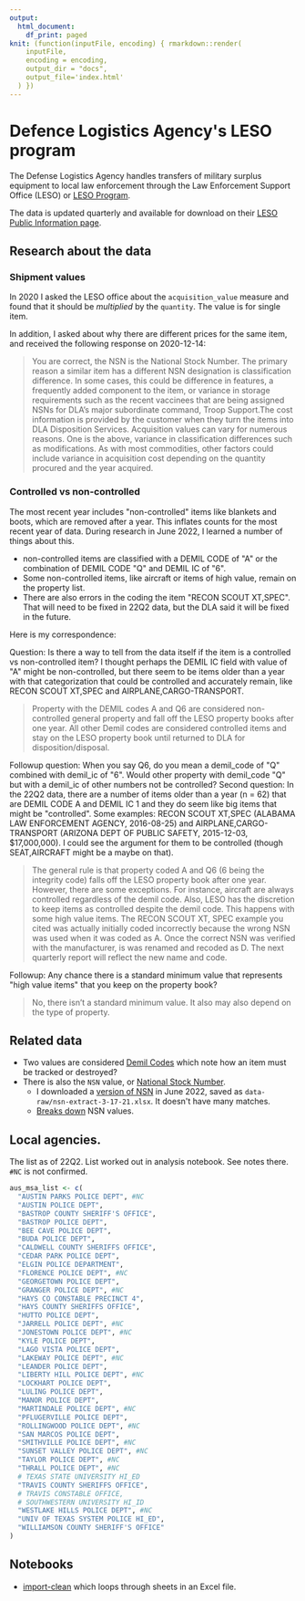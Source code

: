 ```yaml
---
output:
  html_document:
    df_print: paged
knit: (function(inputFile, encoding) { rmarkdown::render(
    inputFile,
    encoding = encoding,
    output_dir = "docs",
    output_file='index.html'
  ) })
---
```


# Defence Logistics Agency's LESO program

The Defense Logistics Agency handles transfers of military surplus equipment to local law enforcement through the Law Enforcement Support Office (LESO) or [LESO Program](https://www.dla.mil/DispositionServices/Offers/Reutilization/LawEnforcement/).

The data is updated quarterly and available for download on their [LESO Public Information page](https://www.dla.mil/DispositionServices/Offers/Reutilization/LawEnforcement/PublicInformation/).

## Research about the data

### Shipment values

In 2020 I asked the LESO office about the `acquisition_value` measure and found that it should be *multiplied* by the `quantity`. The value is for single item.

In addition, I asked about why there are different prices for the same item, and received the following response on 2020-12-14:

> You are correct, the NSN is the National Stock Number. The primary reason a similar item has a different NSN designation is classification difference.  In some cases, this could be difference in features, a frequently added component to the item, or variance in storage requirements such as the recent vaccinees that are being assigned NSNs for DLA’s major subordinate command, Troop Support.The cost information is provided by the customer when they turn the items into DLA Disposition Services. Acquisition values can vary for numerous reasons. One is the above, variance in classification differences such as modifications. As with most commodities, other factors could include variance in acquisition cost depending on the quantity procured and the year acquired.

### Controlled vs non-controlled

The most recent year includes "non-controlled" items like blankets and boots, which are removed after a year. This inflates counts for the most recent year of data. During research in June 2022, I learned a number of things about this.

- non-controlled items are classified with a DEMIL CODE of "A" or the combination of DEMIL CODE "Q" and DEMIL IC of "6".
- Some non-controlled items, like aircraft or items of high value, remain on the property list.
- There are also errors in the coding the item "RECON SCOUT XT,SPEC". That will need to be fixed in 22Q2 data, but the DLA said it will be fixed in the future.

Here is my correspondence:

Question: Is there a way to tell from the data itself if the item is a controlled vs non-controlled item? I thought perhaps the DEMIL IC field with value of "A" might be non-controlled, but there seem to be items older than a year with that categorization that could be controlled and accurately remain, like RECON SCOUT XT,SPEC and AIRPLANE,CARGO-TRANSPORT.

> Property with the DEMIL codes A and Q6 are considered non-controlled general property and fall off the LESO property books after one year. All other Demil codes are considered controlled items and stay on the LESO property book until returned to DLA for disposition/disposal.

Followup question: When you say Q6, do you mean a demil_code of "Q" combined with demil_ic of "6". Would other property with demil_code "Q" but with a demil_ic of other numbers not be controlled? Second question: In the 22Q2 data, there are a number of items older than a year (n = 62) that are DEMIL CODE A and DEMIL IC 1 and they do seem like big items that might be "controlled". Some examples: RECON SCOUT XT,SPEC (ALABAMA LAW ENFORCEMENT AGENCY, 2016-08-25) and AIRPLANE,CARGO-TRANSPORT (ARIZONA DEPT OF PUBLIC SAFETY, 2015-12-03, $17,000,000). I could see the argument for them to be controlled (though SEAT,AIRCRAFT might be a maybe on that).

> The general rule is that property coded A and Q6 (6 being the integrity code) falls off the LESO property book after one year. However, there are some exceptions. For instance, aircraft are always controlled regardless of the demil code. Also, LESO has the discretion to keep items as controlled despite the demil code. This happens with some high value items. The RECON SCOUT XT, SPEC example you cited was actually initially coded incorrectly because the wrong NSN was used when it was coded as A. Once the correct NSN was verified with the manufacturer, is was renamed and recoded as D. The next quarterly report will reflect the new name and code.

Followup: Any chance there is a standard minimum value that represents "high value items" that you keep on the property book? 

> No, there isn’t a standard minimum value. It also may also depend on the type of property.

## Related data

- Two values are considered [Demil Codes](https://www.dla.mil/HQ/LogisticsOperations/Services/FIC/DEMILCoding/DEMILCodes/) which note how an item must be tracked or destroyed?
- There is also the `NSN` value, or [National Stock Number](https://www.dla.mil/AboutDLA/News/NewsArticleView/Article/1933320/what-is-a-national-stock-number/).
  - I downloaded a [version of NSN](https://catalog.data.gov/dataset/national-stock-number-extract) in June 2022, saved as `data-raw/nsn-extract-3-17-21.xlsx`. It doesn't have many matches.
  - [Breaks down](https://www.dla.mil/AboutDLA/News/NewsArticleView/Article/1675036/dla-uses-national-stock-numbers-to-manage-supplies-efficiently-throughout-their/) NSN values.
  
## Local agencies.

The list as of 22Q2. List worked out in analysis notebook. See notes there. `#NC` is not confirmed.

```r
aus_msa_list <- c(
  "AUSTIN PARKS POLICE DEPT", #NC
  "AUSTIN POLICE DEPT",
  "BASTROP COUNTY SHERIFF'S OFFICE",
  "BASTROP POLICE DEPT",
  "BEE CAVE POLICE DEPT",
  "BUDA POLICE DEPT",
  "CALDWELL COUNTY SHERIFFS OFFICE",
  "CEDAR PARK POLICE DEPT",
  "ELGIN POLICE DEPARTMENT",
  "FLORENCE POLICE DEPT", #NC
  "GEORGETOWN POLICE DEPT",
  "GRANGER POLICE DEPT", #NC
  "HAYS CO CONSTABLE PRECINCT 4",
  "HAYS COUNTY SHERIFFS OFFICE",
  "HUTTO POLICE DEPT",
  "JARRELL POLICE DEPT", #NC
  "JONESTOWN POLICE DEPT", #NC
  "KYLE POLICE DEPT",
  "LAGO VISTA POLICE DEPT",
  "LAKEWAY POLICE DEPT", #NC
  "LEANDER POLICE DEPT",
  "LIBERTY HILL POLICE DEPT", #NC
  "LOCKHART POLICE DEPT",
  "LULING POLICE DEPT",
  "MANOR POLICE DEPT",
  "MARTINDALE POLICE DEPT", #NC
  "PFLUGERVILLE POLICE DEPT",
  "ROLLINGWOOD POLICE DEPT", #NC
  "SAN MARCOS POLICE DEPT",
  "SMITHVILLE POLICE DEPT", #NC
  "SUNSET VALLEY POLICE DEPT", #NC
  "TAYLOR POLICE DEPT", #NC
  "THRALL POLICE DEPT", #NC
  # TEXAS STATE UNIVERSITY HI_ED
  "TRAVIS COUNTY SHERIFFS OFFICE",
  # TRAVIS CONSTABLE OFFICE,
  # SOUTHWESTERN UNIVERSITY HI_ID
  "WESTLAKE HILLS POLICE DEPT", #NC
  "UNIV OF TEXAS SYSTEM POLICE HI_ED",
  "WILLIAMSON COUNTY SHERIFF'S OFFICE"
)
```

## Notebooks

- [import-clean](https://utdata.github.io/rwd-r-leso/01-import-clean.html) which loops through sheets in an Excel file.



